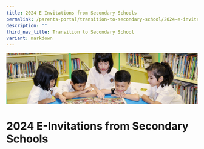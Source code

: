 ```yaml
---
title: 2024 E Invitations from Secondary Schools
permalink: /parents-portal/transition-to-secondary-school/2024-e-invitations-from-secondary-schools/
description: ""
third_nav_title: Transition to Secondary School
variant: markdown
---
```

![](/images/banner.gif)

2024 E-Invitations from Secondary Schools
=========================================
